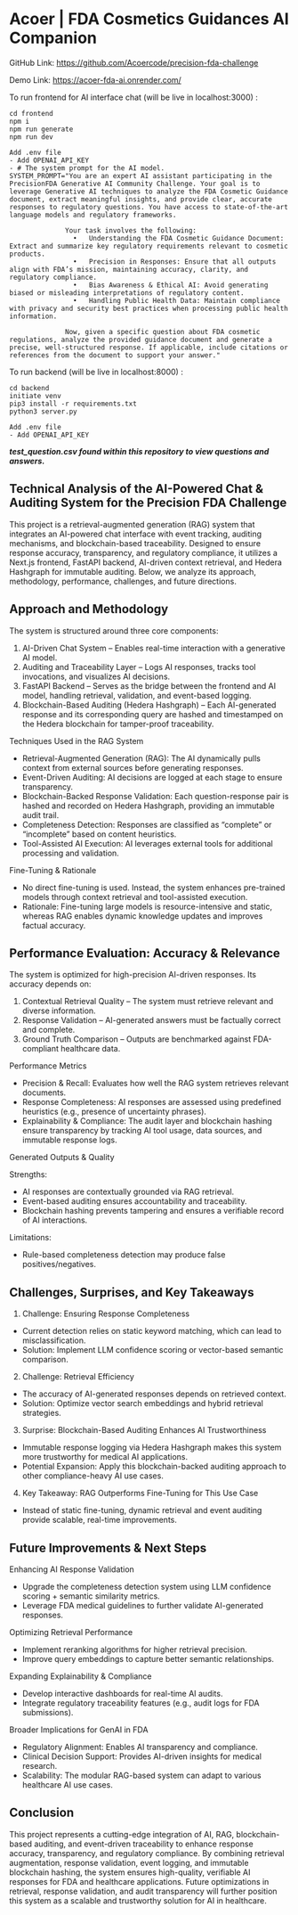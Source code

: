 # Acoer  | FDA Cosmetics Guidances AI Companion

GitHub Link: https://github.com/Acoercode/precision-fda-challenge

Demo Link: https://acoer-fda-ai.onrender.com/

To run frontend for AI interface chat (will be live in localhost:3000) :

```
cd frontend
npm i
npm run generate
npm run dev

Add .env file
- Add OPENAI_API_KEY
- # The system prompt for the AI model.
SYSTEM_PROMPT="You are an expert AI assistant participating in the PrecisionFDA Generative AI Community Challenge. Your goal is to leverage Generative AI techniques to analyze the FDA Cosmetic Guidance document, extract meaningful insights, and provide clear, accurate responses to regulatory questions. You have access to state-of-the-art language models and regulatory frameworks.

              Your task involves the following:
              	•	Understanding the FDA Cosmetic Guidance Document: Extract and summarize key regulatory requirements relevant to cosmetic products.
              	•	Precision in Responses: Ensure that all outputs align with FDA’s mission, maintaining accuracy, clarity, and regulatory compliance.
              	•	Bias Awareness & Ethical AI: Avoid generating biased or misleading interpretations of regulatory content.
              	•	Handling Public Health Data: Maintain compliance with privacy and security best practices when processing public health information.

              Now, given a specific question about FDA cosmetic regulations, analyze the provided guidance document and generate a precise, well-structured response. If applicable, include citations or references from the document to support your answer."
```
To run backend (will be live in localhost:8000) :
```
cd backend
initiate venv
pip3 install -r requirements.txt
python3 server.py

Add .env file
- Add OPENAI_API_KEY
```


***test_question.csv found within this repository to view questions and answers.***


## Technical Analysis of the AI-Powered Chat & Auditing System for the Precision FDA Challenge

This project is a retrieval-augmented generation (RAG) system that integrates an AI-powered chat interface with event tracking, auditing mechanisms, and blockchain-based traceability. Designed to ensure response accuracy, transparency, and regulatory compliance, it utilizes a Next.js frontend, FastAPI backend, AI-driven context retrieval, and Hedera Hashgraph for immutable auditing. Below, we analyze its approach, methodology, performance, challenges, and future directions.
## Approach and Methodology

The system is structured around three core components:
1. AI-Driven Chat System – Enables real-time interaction with a generative AI model.
2. Auditing and Traceability Layer – Logs AI responses, tracks tool invocations, and visualizes AI decisions.
3. FastAPI Backend – Serves as the bridge between the frontend and AI model, handling retrieval, validation, and event-based logging.
4. Blockchain-Based Auditing (Hedera Hashgraph) – Each AI-generated response and its corresponding query are hashed and timestamped on the Hedera blockchain for tamper-proof traceability.

Techniques Used in the RAG System
- Retrieval-Augmented Generation (RAG): The AI dynamically pulls context from external sources before generating responses.
- Event-Driven Auditing: AI decisions are logged at each stage to ensure transparency.
- Blockchain-Backed Response Validation: Each question-response pair is hashed and recorded on Hedera Hashgraph, providing an immutable audit trail.
- Completeness Detection: Responses are classified as “complete” or “incomplete” based on content heuristics.
- Tool-Assisted AI Execution: AI leverages external tools for additional processing and validation.

Fine-Tuning & Rationale
- No direct fine-tuning is used. Instead, the system enhances pre-trained models through context retrieval and tool-assisted execution.
- Rationale: Fine-tuning large models is resource-intensive and static, whereas RAG enables dynamic knowledge updates and improves factual accuracy.

## Performance Evaluation: Accuracy & Relevance

The system is optimized for high-precision AI-driven responses. Its accuracy depends on:
1. Contextual Retrieval Quality – The system must retrieve relevant and diverse information.
2. Response Validation – AI-generated answers must be factually correct and complete.
3. Ground Truth Comparison – Outputs are benchmarked against FDA-compliant healthcare data.

Performance Metrics
- Precision & Recall: Evaluates how well the RAG system retrieves relevant documents.
- Response Completeness: AI responses are assessed using predefined heuristics (e.g., presence of uncertainty phrases).
- Explainability & Compliance: The audit layer and blockchain hashing ensure transparency by tracking AI tool usage, data sources, and immutable response logs.

Generated Outputs & Quality

Strengths:
- AI responses are contextually grounded via RAG retrieval.
- Event-based auditing ensures accountability and traceability.
- Blockchain hashing prevents tampering and ensures a verifiable record of AI interactions.

Limitations:
- Rule-based completeness detection may produce false positives/negatives.

## Challenges, Surprises, and Key Takeaways

1. Challenge: Ensuring Response Completeness
- Current detection relies on static keyword matching, which can lead to misclassification.
- Solution: Implement LLM confidence scoring or vector-based semantic comparison.
2. Challenge: Retrieval Efficiency
- The accuracy of AI-generated responses depends on retrieved context.
- Solution: Optimize vector search embeddings and hybrid retrieval strategies.
3. Surprise: Blockchain-Based Auditing Enhances AI Trustworthiness
- Immutable response logging via Hedera Hashgraph makes this system more trustworthy for medical AI applications.
- Potential Expansion: Apply this blockchain-backed auditing approach to other compliance-heavy AI use cases.
4. Key Takeaway: RAG Outperforms Fine-Tuning for This Use Case
- Instead of static fine-tuning, dynamic retrieval and event auditing provide scalable, real-time improvements.

## Future Improvements & Next Steps

Enhancing AI Response Validation
- Upgrade the completeness detection system using LLM confidence scoring + semantic similarity metrics.
- Leverage FDA medical guidelines to further validate AI-generated responses.

Optimizing Retrieval Performance
- Implement reranking algorithms for higher retrieval precision.
- Improve query embeddings to capture better semantic relationships.

Expanding Explainability & Compliance
- Develop interactive dashboards for real-time AI audits.
- Integrate regulatory traceability features (e.g., audit logs for FDA submissions).

Broader Implications for GenAI in FDA
- Regulatory Alignment: Enables AI transparency and compliance.
- Clinical Decision Support: Provides AI-driven insights for medical research.
- Scalability: The modular RAG-based system can adapt to various healthcare AI use cases.

## Conclusion

This project represents a cutting-edge integration of AI, RAG, blockchain-based auditing, and event-driven traceability to enhance response accuracy, transparency, and regulatory compliance. By combining retrieval augmentation, response validation, event logging, and immutable blockchain hashing, the system ensures high-quality, verifiable AI responses for FDA and healthcare applications. Future optimizations in retrieval, response validation, and audit transparency will further position this system as a scalable and trustworthy solution for AI in healthcare.
